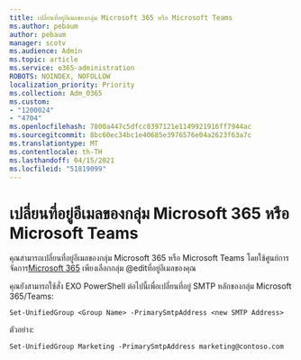 ```yaml
---
title: เปลี่ยนที่อยู่อีเมลของกลุ่ม Microsoft 365 หรือ Microsoft Teams
ms.author: pebaum
author: pebaum
manager: scotv
ms.audience: Admin
ms.topic: article
ms.service: o365-administration
ROBOTS: NOINDEX, NOFOLLOW
localization_priority: Priority
ms.collection: Adm_O365
ms.custom:
- "1200024"
- "4704"
ms.openlocfilehash: 7800a447c5dfcc8397121e1149921916ff7944ac
ms.sourcegitcommit: 8bc60ec34bc1e40685e3976576e04a2623f63a7c
ms.translationtype: MT
ms.contentlocale: th-TH
ms.lasthandoff: 04/15/2021
ms.locfileid: "51819099"
---
```

# <a name="change-email-address-of-a-microsoft-365-group-or-microsoft-teams"></a>เปลี่ยนที่อยู่อีเมลของกลุ่ม Microsoft 365 หรือ Microsoft Teams

คุณสามารถเปลี่ยนที่อยู่อีเมลของกลุ่ม Microsoft 365 หรือ Microsoft Teams โดยใช้ศูนย์การจัดการ[Microsoft 365](https://admin.microsoft.com/) เพียงเลือกกลุ่ม @editที่อยู่อีเมลของคุณ

คุณยังสามารถใช้สั่ง EXO PowerShell ต่อไปนี้เพื่อเปลี่ยนที่อยู่ SMTP หลักของกลุ่ม Microsoft 365/Teams:

`Set-UnifiedGroup <Group Name> -PrimarySmtpAddress <new SMTP Address>`

ตัวอย่าง:

`Set-UnifiedGroup Marketing -PrimarySmtpAddress marketing@contoso.com`
